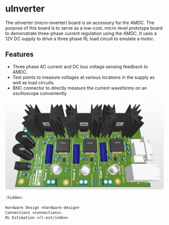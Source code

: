 # uInverter

The uInverter (micro-inverter) board is an accessory for the AMDC.
The purpose of this board is to serve as a low-cost, micro-level prototype board to demonstrate three-phase current regulation using the AMDC.
It uses a 12V DC supply to drive a three phase RL load circuit to emulate a motor.

## Features

- Three phase AC current and DC bus voltage sensing feedback to AMDC.
- Test points to measure voltages at various locations in the supply as well as load circuits.
- BNC connector to directly measure the current waveforms on an oscilloscope conveniently.

![PCB 3D](images/uInverter3D.jpg)

```{toctree}
:hidden:

Hardware Design <hardware-design>
Connections <connections>
RL Estimation <rl-est/index>
```